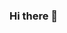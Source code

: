 ### Hi there 👋

<!--
**byronhillstrom/byronhillstrom** is a ✨ _special_ ✨ repository because its `README.md` (this file) appears on your GitHub profile.

Here are some ideas to get you started:

- 🔭 I’m currently working on graduating university
- 🌱 I’m currently learning statistics
- ⚡ Fun fact: Bananas are naturally radioactive. They contain potassium, and a small fraction of potassium is the radioactive isotope potassium-40. Don't worry, though; you would need to eat an exorbitant number of bananas in a short amount of time for the radioactivity to have any noticeable effect on your health. 
-->
